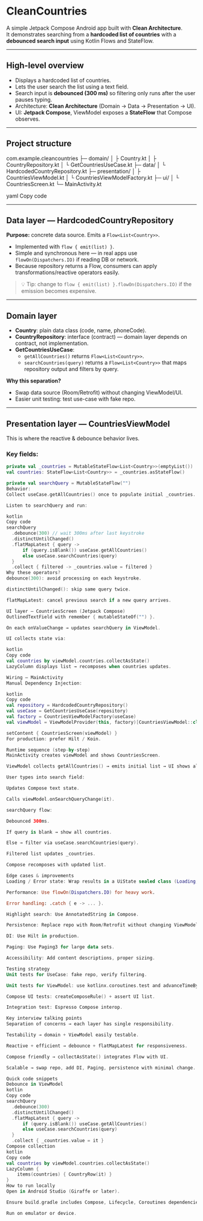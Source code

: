 # CleanCountries

A simple Jetpack Compose Android app built with **Clean Architecture**.  
It demonstrates searching from a **hardcoded list of countries** with a **debounced search input** using Kotlin Flows and StateFlow.

---

## High-level overview

- Displays a hardcoded list of countries.
- Lets the user search the list using a text field.
- Search input is **debounced (300 ms)** so filtering only runs after the user pauses typing.
- Architecture: **Clean Architecture** (Domain → Data → Presentation → UI).
- UI: **Jetpack Compose**, ViewModel exposes a **StateFlow** that Compose observes.

---

## Project structure

com.example.cleancountries
├─ domain/
│ ├ Country.kt
│ ├ CountryRepository.kt
│ └ GetCountriesUseCase.kt
├─ data/
│ └ HardcodedCountryRepository.kt
├─ presentation/
│ ├ CountriesViewModel.kt
│ └ CountriesViewModelFactory.kt
├─ ui/
│ └ CountriesScreen.kt
└─ MainActivity.kt

yaml
Copy code

---

## Data layer — HardcodedCountryRepository

**Purpose:** concrete data source. Emits a `Flow<List<Country>>`.

- Implemented with `flow { emit(list) }`.
- Simple and synchronous here — in real apps use `flowOn(Dispatchers.IO)` if reading DB or network.
- Because repository returns a Flow, consumers can apply transformations/reactive operators easily.

> 💡 Tip: change to `flow { emit(list) }.flowOn(Dispatchers.IO)` if the emission becomes expensive.

---

## Domain layer

- **Country**: plain data class (code, name, phoneCode).
- **CountryRepository**: interface (contract) — domain layer depends on contract, not implementation.
- **GetCountriesUseCase**:
    - `getAllCountries()` returns `Flow<List<Country>>`.
    - `searchCountries(query)` returns a `Flow<List<Country>>` that maps repository output and filters by query.

**Why this separation?**
- Swap data source (Room/Retrofit) without changing ViewModel/UI.
- Easier unit testing: test use-case with fake repo.

---

## Presentation layer — CountriesViewModel

This is where the reactive & debounce behavior lives.

### Key fields:
```kotlin
private val _countries = MutableStateFlow<List<Country>>(emptyList())
val countries: StateFlow<List<Country>> = _countries.asStateFlow()

private val searchQuery = MutableStateFlow("")
Behavior:
Collect useCase.getAllCountries() once to populate initial _countries.

Listen to searchQuery and run:

kotlin
Copy code
searchQuery
  .debounce(300) // wait 300ms after last keystroke
  .distinctUntilChanged()
  .flatMapLatest { query ->
      if (query.isBlank()) useCase.getAllCountries()
      else useCase.searchCountries(query)
  }
  .collect { filtered -> _countries.value = filtered }
Why these operators?
debounce(300): avoid processing on each keystroke.

distinctUntilChanged(): skip same query twice.

flatMapLatest: cancel previous search if a new query arrives.

UI layer — CountriesScreen (Jetpack Compose)
OutlinedTextField with remember { mutableStateOf("") }.

On each onValueChange → updates searchQuery in ViewModel.

UI collects state via:

kotlin
Copy code
val countries by viewModel.countries.collectAsState()
LazyColumn displays list → recomposes when countries updates.

Wiring — MainActivity
Manual Dependency Injection:

kotlin
Copy code
val repository = HardcodedCountryRepository()
val useCase = GetCountriesUseCase(repository)
val factory = CountriesViewModelFactory(useCase)
val viewModel = ViewModelProvider(this, factory)[CountriesViewModel::class.java]

setContent { CountriesScreen(viewModel) }
For production: prefer Hilt / Koin.

Runtime sequence (step-by-step)
MainActivity creates viewModel and shows CountriesScreen.

ViewModel collects getAllCountries() → emits initial list → UI shows all countries.

User types into search field:

Updates Compose text state.

Calls viewModel.onSearchQueryChange(it).

searchQuery flow:

Debounced 300ms.

If query is blank → show all countries.

Else → filter via useCase.searchCountries(query).

Filtered list updates _countries.

Compose recomposes with updated list.

Edge cases & improvements
Loading / Error state: Wrap results in a UiState sealed class (Loading, Success, Error).

Performance: Use flowOn(Dispatchers.IO) for heavy work.

Error handling: .catch { e -> ... }.

Highlight search: Use AnnotatedString in Compose.

Persistence: Replace repo with Room/Retrofit without changing ViewModel/UI.

DI: Use Hilt in production.

Paging: Use Paging3 for large data sets.

Accessibility: Add content descriptions, proper sizing.

Testing strategy
Unit tests for UseCase: fake repo, verify filtering.

Unit tests for ViewModel: use kotlinx.coroutines.test and advanceTimeBy for debounce.

Compose UI tests: createComposeRule() + assert UI list.

Integration test: Espresso Compose interop.

Key interview talking points
Separation of concerns → each layer has single responsibility.

Testability → domain + ViewModel easily testable.

Reactive + efficient → debounce + flatMapLatest for responsiveness.

Compose friendly → collectAsState() integrates Flow with UI.

Scalable → swap repo, add DI, Paging, persistence with minimal change.

Quick code snippets
Debounce in ViewModel
kotlin
Copy code
searchQuery
  .debounce(300)
  .distinctUntilChanged()
  .flatMapLatest { query ->
      if (query.isBlank()) useCase.getAllCountries()
      else useCase.searchCountries(query)
  }
  .collect { _countries.value = it }
Compose collection
kotlin
Copy code
val countries by viewModel.countries.collectAsState()
LazyColumn {
    items(countries) { CountryRow(it) }
}
How to run locally
Open in Android Studio (Giraffe or later).

Ensure build.gradle includes Compose, Lifecycle, Coroutines dependencies.

Run on emulator or device.

